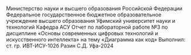 Министерство науки и высшего образования Российской Федерации 
Федеральное государственное бюджетное образовательное учреждение высшего образования Уфимский университет науки и технологий 
Кафедра АСУ 
Отчет по лабораторной работе №3 по дисциплине «Основы современных цифровых технологий и искусственного интеллекта» на тему «Диаграмма как код» 
Выполнил: ст. гр. ИВТ-ИСУ-102б Разин С.Д. Уфа-2024
